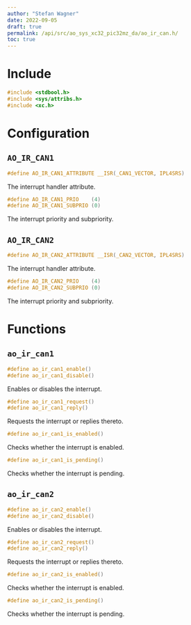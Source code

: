 ```yaml
---
author: "Stefan Wagner"
date: 2022-09-05
draft: true
permalink: /api/src/ao_sys_xc32_pic32mz_da/ao_ir_can.h/
toc: true
---
```


# Include

```c
#include <stdbool.h>
#include <sys/attribs.h>
#include <xc.h>
```

# Configuration

## `AO_IR_CAN1`

```c
#define AO_IR_CAN1_ATTRIBUTE __ISR(_CAN1_VECTOR, IPL4SRS)
```

The interrupt handler attribute.

```c
#define AO_IR_CAN1_PRIO    (4)
#define AO_IR_CAN1_SUBPRIO (0)
```

The interrupt priority and subpriority.

## `AO_IR_CAN2`

```c
#define AO_IR_CAN2_ATTRIBUTE __ISR(_CAN2_VECTOR, IPL4SRS)
```

The interrupt handler attribute.

```c
#define AO_IR_CAN2_PRIO    (4)
#define AO_IR_CAN2_SUBPRIO (0)
```

The interrupt priority and subpriority.

# Functions

## `ao_ir_can1`

```c
#define ao_ir_can1_enable()
#define ao_ir_can1_disable()
```

Enables or disables the interrupt.

```c
#define ao_ir_can1_request()
#define ao_ir_can1_reply()
```

Requests the interrupt or replies thereto.

```c
#define ao_ir_can1_is_enabled()
```

Checks whether the interrupt is enabled.

```c
#define ao_ir_can1_is_pending()
```

Checks whether the interrupt is pending.

## `ao_ir_can2`

```c
#define ao_ir_can2_enable()
#define ao_ir_can2_disable()
```

Enables or disables the interrupt.

```c
#define ao_ir_can2_request()
#define ao_ir_can2_reply()
```

Requests the interrupt or replies thereto.

```c
#define ao_ir_can2_is_enabled()
```

Checks whether the interrupt is enabled.

```c
#define ao_ir_can2_is_pending()
```

Checks whether the interrupt is pending.
